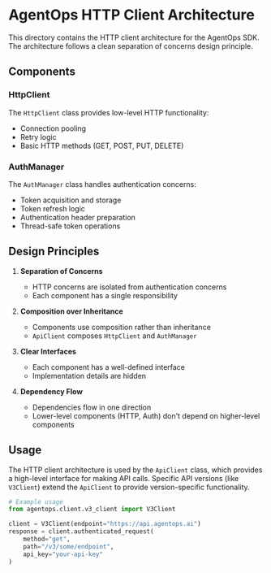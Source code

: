# AgentOps HTTP Client Architecture

This directory contains the HTTP client architecture for the AgentOps SDK. The architecture follows a clean separation of concerns design principle.

## Components

### HttpClient

The `HttpClient` class provides low-level HTTP functionality:
- Connection pooling
- Retry logic
- Basic HTTP methods (GET, POST, PUT, DELETE)

### AuthManager

The `AuthManager` class handles authentication concerns:
- Token acquisition and storage
- Token refresh logic
- Authentication header preparation
- Thread-safe token operations

## Design Principles

1. **Separation of Concerns**
   - HTTP concerns are isolated from authentication concerns
   - Each component has a single responsibility

2. **Composition over Inheritance**
   - Components use composition rather than inheritance
   - `ApiClient` composes `HttpClient` and `AuthManager`

3. **Clear Interfaces**
   - Each component has a well-defined interface
   - Implementation details are hidden

4. **Dependency Flow**
   - Dependencies flow in one direction
   - Lower-level components (HTTP, Auth) don't depend on higher-level components

## Usage

The HTTP client architecture is used by the `ApiClient` class, which provides a high-level interface for making API calls. Specific API versions (like `V3Client`) extend the `ApiClient` to provide version-specific functionality.

```python
# Example usage
from agentops.client.v3_client import V3Client

client = V3Client(endpoint="https://api.agentops.ai")
response = client.authenticated_request(
    method="get",
    path="/v3/some/endpoint",
    api_key="your-api-key"
) 